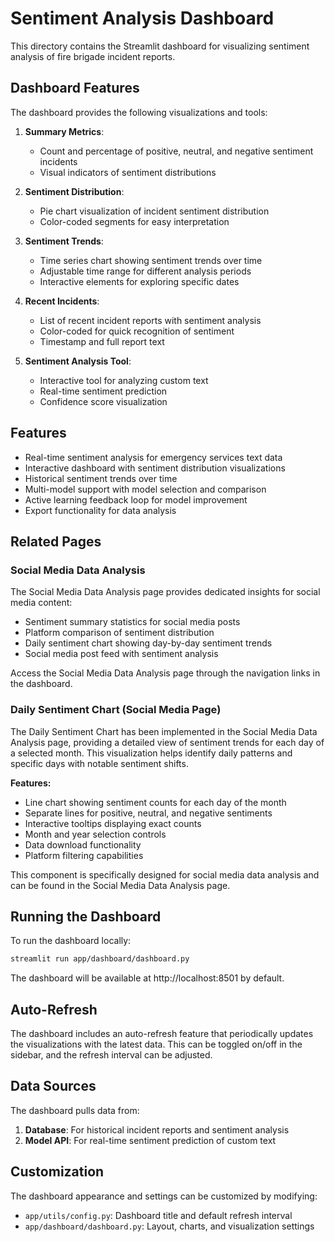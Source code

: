 # Sentiment Analysis Dashboard

This directory contains the Streamlit dashboard for visualizing sentiment analysis of fire brigade incident reports.

## Dashboard Features

The dashboard provides the following visualizations and tools:

1. **Summary Metrics**:
   - Count and percentage of positive, neutral, and negative sentiment incidents
   - Visual indicators of sentiment distributions

2. **Sentiment Distribution**:
   - Pie chart visualization of incident sentiment distribution
   - Color-coded segments for easy interpretation

3. **Sentiment Trends**:
   - Time series chart showing sentiment trends over time
   - Adjustable time range for different analysis periods
   - Interactive elements for exploring specific dates

4. **Recent Incidents**:
   - List of recent incident reports with sentiment analysis
   - Color-coded for quick recognition of sentiment
   - Timestamp and full report text

5. **Sentiment Analysis Tool**:
   - Interactive tool for analyzing custom text
   - Real-time sentiment prediction
   - Confidence score visualization

## Features

- Real-time sentiment analysis for emergency services text data
- Interactive dashboard with sentiment distribution visualizations
- Historical sentiment trends over time
- Multi-model support with model selection and comparison
- Active learning feedback loop for model improvement
- Export functionality for data analysis

## Related Pages

### Social Media Data Analysis

The Social Media Data Analysis page provides dedicated insights for social media content:

- Sentiment summary statistics for social media posts
- Platform comparison of sentiment distribution 
- Daily sentiment chart showing day-by-day sentiment trends
- Social media post feed with sentiment analysis

Access the Social Media Data Analysis page through the navigation links in the dashboard.

### Daily Sentiment Chart (Social Media Page)

The Daily Sentiment Chart has been implemented in the Social Media Data Analysis page, providing a detailed view of sentiment trends for each day of a selected month. This visualization helps identify daily patterns and specific days with notable sentiment shifts.

**Features:**
- Line chart showing sentiment counts for each day of the month
- Separate lines for positive, neutral, and negative sentiments
- Interactive tooltips displaying exact counts
- Month and year selection controls
- Data download functionality
- Platform filtering capabilities

This component is specifically designed for social media data analysis and can be found in the Social Media Data Analysis page.

## Running the Dashboard

To run the dashboard locally:

```bash
streamlit run app/dashboard/dashboard.py
```

The dashboard will be available at http://localhost:8501 by default.

## Auto-Refresh

The dashboard includes an auto-refresh feature that periodically updates the visualizations with the latest data. This can be toggled on/off in the sidebar, and the refresh interval can be adjusted.

## Data Sources

The dashboard pulls data from:

1. **Database**: For historical incident reports and sentiment analysis
2. **Model API**: For real-time sentiment prediction of custom text

## Customization

The dashboard appearance and settings can be customized by modifying:

- `app/utils/config.py`: Dashboard title and default refresh interval
- `app/dashboard/dashboard.py`: Layout, charts, and visualization settings 